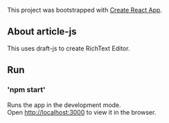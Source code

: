 This project was bootstrapped with [Create React App](https://github.com/facebook/create-react-app).

## About article-js
This uses draft-js to create RichText Editor.

## Run 
  ### 'npm start'

Runs the app in the development mode.<br>
Open [http://localhost:3000](http://localhost:3000) to view it in the browser.


